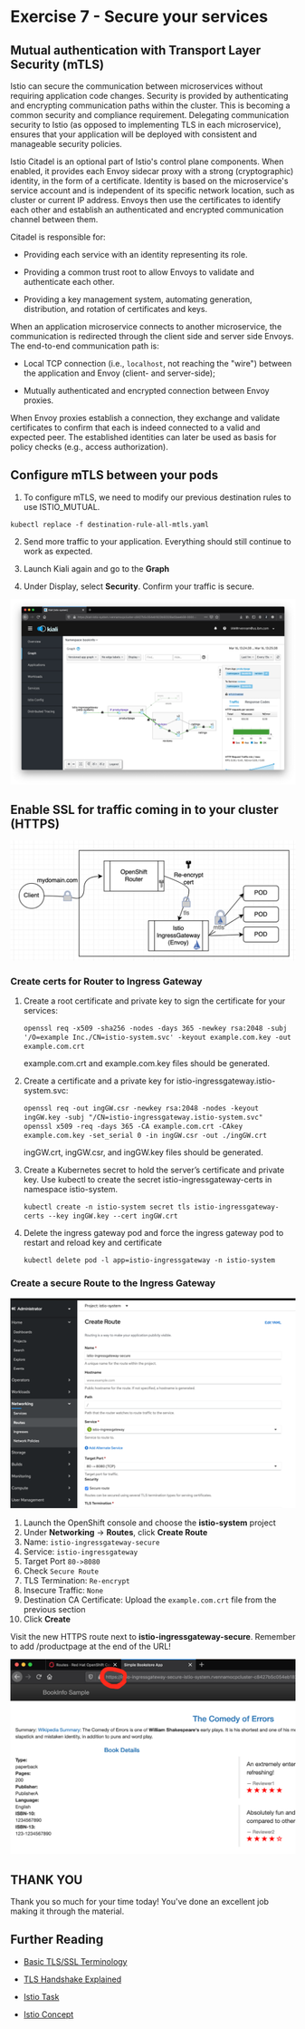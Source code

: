 # Exercise 7 - Secure your services 

## Mutual authentication with Transport Layer Security (mTLS)

Istio can secure the communication between microservices without requiring application code changes. Security is provided by authenticating and encrypting communication paths within the cluster. This is becoming a common security and compliance requirement. Delegating communication security to Istio (as opposed to implementing TLS in each microservice), ensures that your application will be deployed with consistent and manageable security policies.

Istio Citadel is an optional part of Istio's control plane components. When enabled, it provides each Envoy sidecar proxy with a strong (cryptographic) identity, in the form of a certificate.
Identity is based on the microservice's service account and is independent of its specific network location, such as cluster or current IP address.
Envoys then use the certificates to identify each other and establish an authenticated and encrypted communication channel between them.

Citadel is responsible for:

* Providing each service with an identity representing its role.

* Providing a common trust root to allow Envoys to validate and authenticate each other.

* Providing a key management system, automating generation, distribution, and rotation of certificates and keys.

When an application microservice connects to another microservice, the communication is redirected through the client side and server side Envoys. The end-to-end communication path is:

* Local TCP connection (i.e., `localhost`, not reaching the "wire") between the application and Envoy (client- and server-side);

* Mutually authenticated and encrypted connection between Envoy proxies.

When Envoy proxies establish a connection, they exchange and validate certificates to confirm that each is indeed connected to a valid and expected peer. The established identities can later be used as basis for policy checks (e.g., access authorization).

## Configure mTLS between your pods

1.  To configure mTLS, we need to modify our previous destination rules to use ISTIO_MUTUAL. 

```shell
kubectl replace -f destination-rule-all-mtls.yaml
```

2. Send more traffic to your application. Everything should still continue to work as expected.

3. Launch Kiali again and go to the **Graph**

4. Under Display, select **Security**. Confirm your traffic is secure.

![](../README_images/kiali-security.png)


## Enable SSL for traffic coming in to your cluster (HTTPS)

![](../README_images/reencrypt.png)

### Create certs for Router to Ingress Gateway

1. Create a root certificate and private key to sign the certificate for your services:
    ```
    openssl req -x509 -sha256 -nodes -days 365 -newkey rsa:2048 -subj '/O=example Inc./CN=istio-system.svc' -keyout example.com.key -out example.com.crt
    ```
    example.com.crt and example.com.key files should be generated.

2. Create a certificate and a private key for istio-ingressgateway.istio-system.svc:
    ```
    openssl req -out ingGW.csr -newkey rsa:2048 -nodes -keyout ingGW.key -subj "/CN=istio-ingressgateway.istio-system.svc"
    openssl x509 -req -days 365 -CA example.com.crt -CAkey example.com.key -set_serial 0 -in ingGW.csr -out ./ingGW.crt
    ```
    ingGW.crt, ingGW.csr, and ingGW.key files should be generated.

3. Create a Kubernetes secret to hold the server’s certificate and private key. Use kubectl to create the secret istio-ingressgateway-certs in namespace istio-system.
    ```
    kubectl create -n istio-system secret tls istio-ingressgateway-certs --key ingGW.key --cert ingGW.crt
    ```

4. Delete the ingress gateway pod and force the ingress gateway pod to restart and reload key and certificate
    ```
    kubectl delete pod -l app=istio-ingressgateway -n istio-system
    ```

### Create a secure Route to the Ingress Gateway

![](../README_images/secure-route-create.png)

1. Launch the OpenShift console and choose the **istio-system** project
2. Under **Networking** -> **Routes**, click **Create Route**
3. Name: `istio-ingressgateway-secure`
4. Service: `istio-ingressgateway`
5. Target Port `80->8080`
6. Check `Secure Route`
7. TLS Termination: `Re-encrypt`
8. Insecure Traffic: `None`
9. Destination CA Certificate: Upload the `example.com.crt` file from the previous section
10. Click **Create**

Visit the new HTTPS route next to **istio-ingressgateway-secure**. Remember to add /productpage at the end of the URL!

![](../README_images/https-route.png)

## THANK YOU

Thank you so much for your time today!  You've done an excellent job making it through the material.

## Further Reading

* [Basic TLS/SSL Terminology](https://dzone.com/articles/tlsssl-terminology-and-basics)

* [TLS Handshake Explained](https://www.ibm.com/support/knowledgecenter/en/SSFKSJ_7.1.0/com.ibm.mq.doc/sy10660_.htm)

* [Istio Task](https://istio.io/docs/tasks/security/mutual-tls.html)

* [Istio Concept](https://istio.io/docs/concepts/security/mutual-tls.html)

